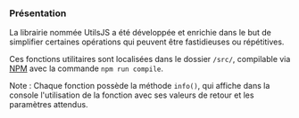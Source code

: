 ### Présentation

La librairie nommée UtilsJS a été développée et enrichie dans le but de simplifier
certaines opérations qui peuvent être fastidieuses ou répétitives.

Ces fonctions utilitaires sont localisées dans le dossier `/src/`, compilable via [NPM](http://npmjs.com) avec la commande
`npm run compile`.

Note : Chaque fonction possède la méthode `info()`, qui affiche dans la console l'utilisation de la fonction avec ses valeurs
de retour et les paramètres attendus.

